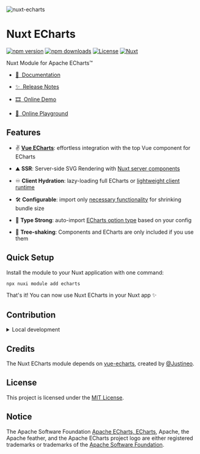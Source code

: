 ![nuxt-echarts](./docs/public/social-card.png)

# Nuxt ECharts

[![npm version][npm-version-src]][npm-version-href]
[![npm downloads][npm-downloads-src]][npm-downloads-href]
[![License][license-src]][license-href]
[![Nuxt][nuxt-src]][nuxt-href]

Nuxt Module for Apache ECharts™

- [📖 &nbsp;Documentation](https://echarts.nuxt.dev)

- [✨ &nbsp;Release Notes](/CHANGELOG.md)
- [🎞️ &nbsp;Online Demo](https://nuxt-echarts.nuxt.dev/)
- [🏀 &nbsp;Online Playground](https://stackblitz.com/github/kingyue737/nuxt-echarts?file=playground%2Fapp%2Fapp.vue)

## Features

- ✌️&nbsp;**[Vue ECharts](https://github.com/ecomfe/vue-echarts)**: effortless integration with the top Vue component for ECharts

- ⛰&nbsp;**SSR**: Server-side SVG Rendering with [Nuxt server components](https://nuxt.com/docs/guide/directory-structure/components#server-components)
- ♾️&nbsp;**Client Hydration**: lazy-loading full ECharts or [lightweight client runtime](https://echarts.apache.org/handbook/en/how-to/cross-platform/server#using-lightweight-runtime)
- 🛠️&nbsp;**Configurable**: import only [necessary functionality](https://echarts.apache.org/handbook/en/basics/import#shrinking-bundle-size) for shrinking bundle size
- 🦾&nbsp;**Type Strong**: auto-import [ECharts option type](https://echarts.apache.org/handbook/en/basics/import#creating-an-option-type-in-typescript) based on your config
- 🌲&nbsp;**Tree-shaking**: Components and ECharts are only included if you use them

## Quick Setup

Install the module to your Nuxt application with one command:

```bash
npx nuxi module add echarts
```

That's it! You can now use Nuxt ECharts in your Nuxt app ✨

## Contribution

<details>
  <summary>Local development</summary>
  
  ```bash
  # Install dependencies
  pnpm install
  
  # Generate type stubs
  pnpm run dev:prepare
  
  # Develop with the playground
  pnpm run dev
  
  # Build the playground
  pnpm run dev:build
  
  # Run ESLint
  pnpm run lint
  
  # Format with Prettier
  pnpm run format
  
  # Run Vitest
  pnpm run test
  pnpm run test:watch
  
  # Release new version
  pnpm run release
  ```

</details>

## Credits

The Nuxt ECharts module depends on [vue-echarts](https://github.com/ecomfe/vue-echarts), created by [@Justineo](https://github.com/Justineo).

## License

This project is licensed under the [MIT License](./LICENSE).

## Notice

The Apache Software Foundation [Apache ECharts, ECharts](https://echarts.apache.org/), Apache, the Apache feather, and the Apache ECharts project logo are either registered trademarks or trademarks of the [Apache Software Foundation](https://www.apache.org/).

<!-- Badges -->

[npm-version-src]: https://img.shields.io/npm/v/nuxt-echarts/latest.svg?style=flat&colorA=020420&colorB=00DC82
[npm-version-href]: https://npmjs.com/package/nuxt-echarts
[npm-downloads-src]: https://img.shields.io/npm/dm/nuxt-echarts.svg?style=flat&colorA=020420&colorB=00DC82
[npm-downloads-href]: https://npm.chart.dev/nuxt-echarts
[license-src]: https://img.shields.io/npm/l/nuxt-echarts.svg?style=flat&colorA=020420&colorB=00DC82
[license-href]: https://npmjs.com/package/nuxt-echarts
[nuxt-src]: https://img.shields.io/badge/Nuxt-020420?logo=nuxt.js
[nuxt-href]: https://nuxt.com
